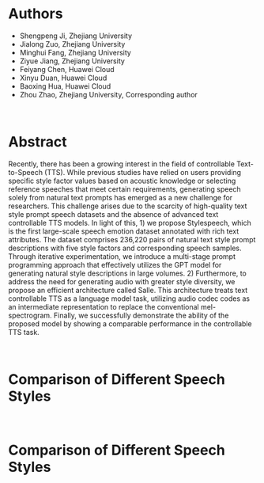 # Authors
<ul>
    <li>Shengpeng Ji, Zhejiang University</li>
    <li>Jialong Zuo, Zhejiang University</li>
    <li>Minghui Fang, Zhejiang University</li>
    <li>Ziyue Jiang, Zhejiang University</li>
    <li>Feiyang Chen, Huawei Cloud</li>
    <li>Xinyu Duan, Huawei Cloud</li>
    <li>Baoxing Hua, Huawei Cloud</li>
    <li>Zhou Zhao, Zhejiang University, Corresponding author</li>
</ul>

<br>

# Abstract
Recently, there has been a growing interest in the field of controllable Text-to-Speech (TTS). While previous studies have relied on users providing specific style factor values based on acoustic knowledge or selecting reference speeches that meet certain requirements, generating speech solely from natural text prompts has emerged as a new challenge for researchers. This challenge arises due to the scarcity of high-quality text style prompt speech datasets and the absence of advanced text controllable TTS models. In light of this, 1) we propose Stylespeech, which is the first large-scale speech emotion dataset annotated with rich text attributes. The dataset comprises 236,220 pairs of natural text style prompt descriptions with five style factors and corresponding speech samples. Through iterative experimentation, we introduce a multi-stage prompt programming approach that effectively utilizes the GPT model for generating natural style descriptions in large volumes. 2) Furthermore, to address the need for generating audio with greater style diversity, we propose an efficient architecture called Salle. This architecture treats text controllable TTS as a language model task, utilizing audio codec codes as an intermediate representation to replace the conventional mel-spectrogram. Finally, we successfully demonstrate the ability of the proposed model by showing a comparable performance in the controllable TTS task.

<br>

# Comparison of Different Speech Styles

<br>

# Comparison of Different Speech Styles

<br>
